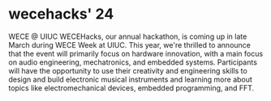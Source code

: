 # wecehacks' 24
WECE @ UIUC
WECEHacks, our annual hackathon, is coming up in late March during WECE Week at UIUC. This year, we're thrilled to announce that the event will primarily focus on hardware innovation, with a main focus on audio engineering, mechatronics, and embedded systems. Participants will have the opportunity to use their creativity and engineering skills to design and build electronic musical instruments and learning more about topics like electromechanical devices, embedded programming, and FFT.
